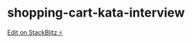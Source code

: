 # shopping-cart-kata-interview

[Edit on StackBlitz ⚡️](https://stackblitz.com/edit/shopping-cart-kata-interview)